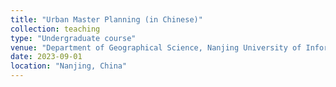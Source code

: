 ```yaml
---
title: "Urban Master Planning (in Chinese)"
collection: teaching
type: "Undergraduate course"
venue: "Department of Geographical Science, Nanjing University of Information Science and Technology"
date: 2023-09-01
location: "Nanjing, China"
---
```

